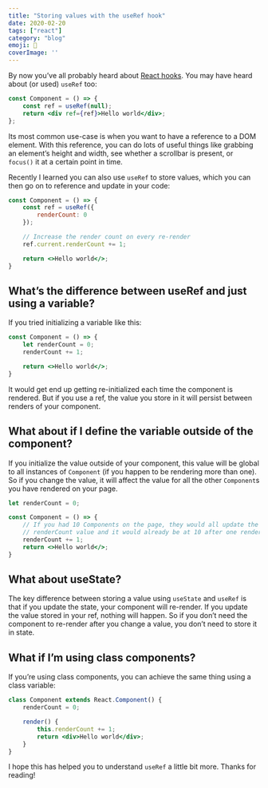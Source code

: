 ```yaml
---
title: "Storing values with the useRef hook"
date: 2020-02-20
tags: ["react"]
category: "blog"
emoji: 💾
coverImage: ''
--- 
```


By now you’ve all probably heard about [React hooks](https://reactjs.org/docs/hooks-intro.html). You may have heard about (or used) `useRef` too:

```jsx
const Component = () => {
    const ref = useRef(null);
    return <div ref={ref}>Hello world</div>;
};
```

Its most common use-case is when you want to have a reference to a DOM element. With this reference, you can do lots of useful things like grabbing an element’s height and width, see whether a scrollbar is present, or `focus()` it at a certain point in time.

Recently I learned you can also use `useRef` to store values, which you can then go on to reference and update in your code:

```jsx
const Component = () => {
    const ref = useRef({
        renderCount: 0
    });

    // Increase the render count on every re-render
    ref.current.renderCount += 1;

    return <>Hello world</>;
}
```

## What’s the difference between useRef and just using a variable?

If you tried initializing a variable like this: 

```jsx
const Component = () => {
    let renderCount = 0;
    renderCount += 1;

    return <>Hello world</>;
}
```

It would get end up getting re-initialized each time the component is rendered. But if you use a ref, the value you store in it will persist between renders of your component.

## What about if I define the variable outside of the component?

If you initialize the value outside of your component, this value will be global to all instances of `Component` (if you happen to be rendering more than one). So if you change the value, it will affect the value for all the other `Component`s you have rendered on your page.

```jsx
let renderCount = 0;

const Component = () => {
    // If you had 10 Components on the page, they would all update the same
    // renderCount value and it would already be at 10 after one render!
    renderCount += 1;
    return <>Hello world</>;
}
```

## What about useState?

The key difference between storing a value using `useState` and `useRef` is that if you update the state, your component will re-render. If you update the value stored in your ref, nothing will happen. So if you don’t need the component to re-render after you change a value, you don’t need to store it in state.

## What if I’m using class components?

If you’re using class components, you can achieve the same thing using a class variable:

```jsx
class Component extends React.Component() {
    renderCount = 0;

    render() {
        this.renderCount += 1;
        return <div>Hello world</div>;
    }
}
```

I hope this has helped you to understand `useRef` a little bit more. Thanks for reading!